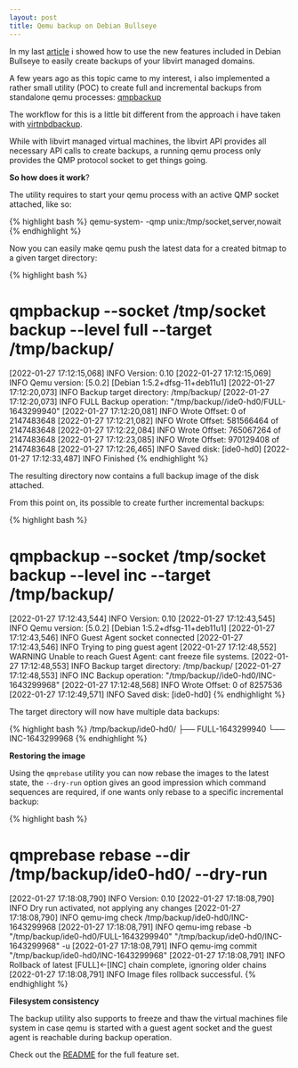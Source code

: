 ```yaml
---
layout: post
title: Qemu backup on Debian Bullseye
---
```


In my last [article](https://abbbi.github.io/debian/) i showed how to use the
new features included in Debian Bullseye to easily create backups of your
libvirt managed domains.

A few years ago as this topic came to my interest, i also implemented a rather
small utility (POC) to create full and incremental backups from standalone qemu
processes: [qmpbackup](https://github.com/abbbi/qmpbackup)

The workflow for this is a little bit different from the approach i have taken
with [virtnbdbackup](https://github.com/abbbi/virtnbdbackup).

While with libvirt managed virtual machines, the libvirt API provides all
necessary API calls to create backups, a running qemu process only provides the
QMP protocol socket to get things going.

**So how does it work**?

The utility requires to start your qemu process with an active QMP socket
attached, like so:

{% highlight bash %}
 qemu-system-<arch> <options> -qmp unix:/tmp/socket,server,nowait
{% endhighlight %}

Now you can easily make qemu push the latest data for a created bitmap
to a given target directory:

{% highlight bash %}
# qmpbackup --socket /tmp/socket backup --level full --target /tmp/backup/
[2022-01-27 17:12:15,068]    INFO  Version: 0.10
[2022-01-27 17:12:15,069]    INFO  Qemu version: [5.0.2] [Debian 1:5.2+dfsg-11+deb11u1]
[2022-01-27 17:12:20,073]    INFO  Backup target directory: /tmp/backup/
[2022-01-27 17:12:20,073]    INFO  FULL Backup operation: "/tmp/backup//ide0-hd0/FULL-1643299940"
[2022-01-27 17:12:20,081]    INFO  Wrote Offset: 0 of 2147483648
[2022-01-27 17:12:21,082]    INFO  Wrote Offset: 581566464 of 2147483648
[2022-01-27 17:12:22,084]    INFO  Wrote Offset: 765067264 of 2147483648
[2022-01-27 17:12:23,085]    INFO  Wrote Offset: 970129408 of 2147483648
[2022-01-27 17:12:26,465]    INFO  Saved disk: [ide0-hd0]
[2022-01-27 17:12:33,487]    INFO  Finished
{% endhighlight %}

The resulting directory now contains a full backup image of the disk attached.

From this point on, its possible to create further incremental backups:

{% highlight bash %}
# qmpbackup  --socket /tmp/socket backup --level inc --target /tmp/backup/
[2022-01-27 17:12:43,544]    INFO  Version: 0.10
[2022-01-27 17:12:43,545]    INFO  Qemu version: [5.0.2] [Debian 1:5.2+dfsg-11+deb11u1]
[2022-01-27 17:12:43,546]    INFO  Guest Agent socket connected
[2022-01-27 17:12:43,546]    INFO  Trying to ping guest agent
[2022-01-27 17:12:48,552] WARNING  Unable to reach Guest Agent: cant freeze file systems.
[2022-01-27 17:12:48,553]    INFO  Backup target directory: /tmp/backup/
[2022-01-27 17:12:48,553]    INFO  INC Backup operation: "/tmp/backup//ide0-hd0/INC-1643299968"
[2022-01-27 17:12:48,568]    INFO  Wrote Offset: 0 of 8257536
[2022-01-27 17:12:49,571]    INFO  Saved disk: [ide0-hd0]
{% endhighlight %}

The target directory will now have multiple data backups:

{% highlight bash %}
/tmp/backup/ide0-hd0/
├── FULL-1643299940
└── INC-1643299968
{% endhighlight %}

**Restoring the image**

Using the `qmprebase` utility you can now rebase the images to the latest
state, the `--dry-run` option gives an good impression which command sequences
are required, if one wants only rebase to a specific incremental backup:

{% highlight bash %}
# qmprebase rebase --dir /tmp/backup/ide0-hd0/ --dry-run
[2022-01-27 17:18:08,790]    INFO  Version: 0.10
[2022-01-27 17:18:08,790]    INFO  Dry run activated, not applying any changes
[2022-01-27 17:18:08,790]    INFO  qemu-img check /tmp/backup/ide0-hd0/INC-1643299968
[2022-01-27 17:18:08,791]    INFO  qemu-img rebase -b "/tmp/backup/ide0-hd0/FULL-1643299940" "/tmp/backup/ide0-hd0/INC-1643299968" -u
[2022-01-27 17:18:08,791]    INFO  qemu-img commit "/tmp/backup/ide0-hd0/INC-1643299968"
[2022-01-27 17:18:08,791]    INFO  Rollback of latest [FULL]<-[INC] chain complete, ignoring older chains
[2022-01-27 17:18:08,791]    INFO  Image files rollback successful.
{% endhighlight %}


**Filesystem consistency**

The backup utility also supports to freeze and thaw the virtual machines file
system in case qemu is started with a guest agent socket and the guest agent is
reachable during backup operation.

Check out the [README](https://github.com/abbbi/qmpbackup#readme) for the full
feature set.
